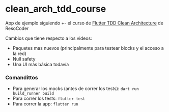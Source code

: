 # clean_arch_tdd_course

App de ejemplo siguiendo +- el curso de [Flutter TDD Clean Architecture](https://youtube.com/playlist?list=PLB6lc7nQ1n4iYGE_khpXRdJkJEp9WOech) de ResoCoder

Cambios que tiene respecto a los videos:
* Paquetes mas nuevos (principalmente para testear blocks y el acceso a la red)
* Null safety
* Una UI más básica todavía

### Comandittos
* Para generar los mocks (antes de correr los tests): `dart run build_runner build`
* Para correr los tests: `flutter test` 
* Para correr la app: `flutter run`